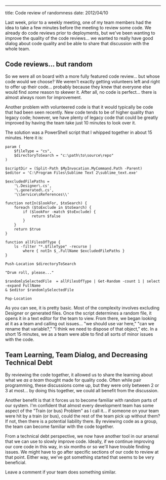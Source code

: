 ---
title: Code review of randomness
date: 2012/04/10

Last week, prior to a weekly meeting, one of my team members had the idea to
take a few minutes before the meeting to review some code. We already do code
reviews prior to deployments, but we've been wanting to improve the quality
of the code reviews... we wanted to really have good dialog about code quality
and be able to share that discussion with the whole team.

## Code reviews... but random

So we were all on board with a more fully featured code review... but whose
code would we choose? We weren't exactly getting volunteers left and right to
offer up their code... probably because they knew that everyone else would
find *some* reason to skewer it. After all, no code is perfect... there is
almost always room for improvement.

Another problem with volunteered code is that it would typically be code that
had been seen recently. New code tends to be of higher quality than legacy
code; however, we have plenty of legacy code that could be greatly improved by
having the team take just 10 minutes to look over it.

The solution was a PowerShell script that I whipped together in about 15
minutes. Here it is:

    param (
        $fileType = "cs",
        $directoryToSearch = "c:\path\to\source\repo"
    )

    $scriptDir = (Split-Path $MyInvocation.MyCommand.Path -Parent)
    $editor = 'C:\Program Files\Sublime Text 2\sublime_text.exe'

    $excludedFilePaths =
        '\.Designer\.cs',
        '\.generated\.cs',
        '\\Service\sReferences\\'

    function notIn($lookFor, $toSearch) {
        foreach ($toExclude in $toSearch) {
            if ($lookFor -match $toExclude) {
                return $false
            }
        }
        return $true
    }

    function allFilesOfType {
        ls -filter "*.$fileType" -recurse |
            where { notIn $_.FullName $excludedFilePaths }
    }

    Push-Location $directoryToSearch

    "Drum roll, please..."

    $randomlySelectedFile  = allFilesOfType | Get-Random -count 1 | select -expand FullName
    & $editor $randomlySelectedFile

    Pop-Location

As you can see, it is pretty basic. Most of the complexity involves excluding
Designer or generated files. Once the script determines a random file, it
opens it in a text editor for the team to view. From there, we began looking
at it as a team and calling out issues... "we should use var here," "can we
rename that variable?," "I think we need to dispose of that object," etc. In a
short 15 minutes, we as a team were able to find all sorts of minor issues
with the code.

## Team Learning, Team Dialog, and Decreasing Technical Debt

By reviewing the code together, it allowed us to share the learning about what
we *as a team* thought made for quality code. Often while pair programming,
these discussions come up, but they were only between 2 or 3 at most... by
doing this together, we could all benefit from the discussion.

Another benefit is that it forces us to become familiar with random parts of
our system. I'm confident that almost every development team has some aspect of
the "Train (or bus) Problem" as I call it... if someone on your team were hit
by a train (or bus), could the rest of the team pick up without them? If not,
then there is a potential liability there. By reviewing code as a group, the
team can become familiar with the code together.

From a technical debt perspective, we now have another tool in our arsenal
that we can use to slowly improve code. Ideally, if we continue improving our
core code in this way, in six months or so we'll have trouble finding issues.
We might have to go after specific sections of our code to review at that
point. Either way, we've got something started that seems to be very
beneficial.

Leave a comment if your team does something similar.

